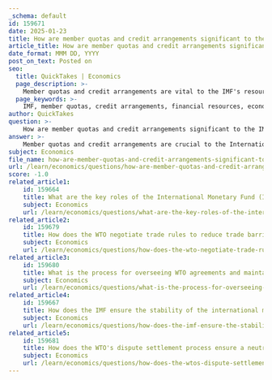 ```yaml
---
_schema: default
id: 159671
date: 2025-01-23
title: How are member quotas and credit arrangements significant to the IMF's resources?
article_title: How are member quotas and credit arrangements significant to the IMF's resources?
date_format: MMM DD, YYYY
post_on_text: Posted on
seo:
  title: QuickTakes | Economics
  page_description: >-
    Member quotas and credit arrangements are vital to the IMF's resources, providing essential financial support and influencing global economic stability through structured financial mechanisms.
  page_keywords: >-
    IMF, member quotas, credit arrangements, financial resources, economic stability, global economy, voting power, New Arrangements to Borrow, bilateral borrowing agreements, crisis response, international monetary cooperation, balance-of-payments assistance
author: QuickTakes
question: >-
    How are member quotas and credit arrangements significant to the IMF's resources?
answer: >-
    Member quotas and credit arrangements are crucial to the International Monetary Fund's (IMF) financial resources and overall functioning. Here’s how they are significant:\n\n### Member Quotas\n1. **Primary Source of Resources**: Member quotas are the main source of the IMF's financial resources. Each member's quota reflects its relative size and position in the global economy. As of the latest review, total quotas amount to SDR 477 billion (approximately US$687 billion). This allocation is essential for the IMF to provide financial assistance to member countries facing balance-of-payments difficulties.\n\n2. **Regular Reviews**: The IMF conducts regular reviews of quotas to ensure that they remain relevant to the changing dynamics of the global economy. The 14th Review, concluded in 2010, doubled the quota resources, while the 15th Review in 2020 did not result in an increase. These reviews help maintain the IMF's capacity to respond to global financial needs.\n\n3. **Voting Power**: Quotas also determine the voting power of each member country within the IMF. Decisions often require an 85 percent majority of total voting power, which means that larger economies have a greater influence on the Fund's policies and operations.\n\n### Credit Arrangements\n1. **Supplementary Resources**: In addition to quotas, the IMF has established credit arrangements, such as the New Arrangements to Borrow (NAB), which serve as a backstop to quota resources. The NAB was recently doubled to SDR 365 billion (approximately US$526 billion) for the period from 2021 to 2025, enhancing the IMF's ability to respond to crises.\n\n2. **Bilateral Borrowing Agreements (BBAs)**: Member countries can also commit resources to the IMF through BBAs. These agreements provide additional financial support and flexibility, allowing the IMF to mobilize resources quickly in times of need. As of early 2021, agreements for about SDR 128 billion (approximately US$183 billion) had become effective.\n\n3. **Crisis Response**: The combination of quotas and credit arrangements enables the IMF to respond effectively to global economic crises. For instance, during the COVID-19 pandemic, the IMF increased access limits under emergency financing instruments, demonstrating the importance of these resources in providing timely assistance to member countries.\n\n### Conclusion\nIn summary, member quotas and credit arrangements are integral to the IMF's ability to provide financial assistance, promote economic stability, and facilitate international monetary cooperation. They ensure that the IMF has the necessary resources to support its member countries during economic challenges, thereby contributing to global economic stability and growth.
subject: Economics
file_name: how-are-member-quotas-and-credit-arrangements-significant-to-the-imfs-resources.md
url: /learn/economics/questions/how-are-member-quotas-and-credit-arrangements-significant-to-the-imfs-resources
score: -1.0
related_article1:
    id: 159664
    title: What are the key roles of the International Monetary Fund (IMF), World Bank, and World Trade Organization (WTO) in global governance?
    subject: Economics
    url: /learn/economics/questions/what-are-the-key-roles-of-the-international-monetary-fund-imf-world-bank-and-world-trade-organization-wto-in-global-governance
related_article2:
    id: 159679
    title: How does the WTO negotiate trade rules to reduce trade barriers and support economic development?
    subject: Economics
    url: /learn/economics/questions/how-does-the-wto-negotiate-trade-rules-to-reduce-trade-barriers-and-support-economic-development
related_article3:
    id: 159680
    title: What is the process for overseeing WTO agreements and maintaining open trade?
    subject: Economics
    url: /learn/economics/questions/what-is-the-process-for-overseeing-wto-agreements-and-maintaining-open-trade
related_article4:
    id: 159667
    title: How does the IMF ensure the stability of the international monetary system through surveillance?
    subject: Economics
    url: /learn/economics/questions/how-does-the-imf-ensure-the-stability-of-the-international-monetary-system-through-surveillance
related_article5:
    id: 159681
    title: How does the WTO's dispute settlement process ensure a neutral procedure for resolving trade conflicts?
    subject: Economics
    url: /learn/economics/questions/how-does-the-wtos-dispute-settlement-process-ensure-a-neutral-procedure-for-resolving-trade-conflicts
---
```


&nbsp;